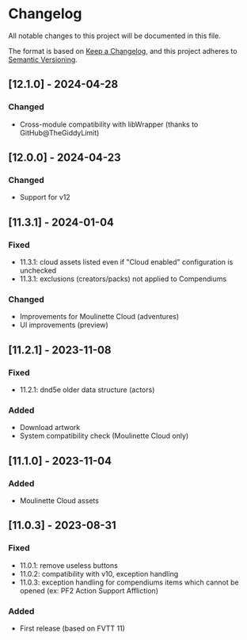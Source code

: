 # Changelog
All notable changes to this project will be documented in this file.

The format is based on [Keep a Changelog](https://keepachangelog.com/en/1.0.0/),
and this project adheres to [Semantic Versioning](https://semver.org/spec/v2.0.0.html).

## [12.1.0] - 2024-04-28
### Changed
- Cross-module compatibility with libWrapper (thanks to GitHub@TheGiddyLimit)

## [12.0.0] - 2024-04-23
### Changed
- Support for v12

## [11.3.1] - 2024-01-04
### Fixed
- 11.3.1: cloud assets listed even if "Cloud enabled" configuration is unchecked
- 11.3.1: exclusions (creators/packs) not applied to Compendiums
### Changed
- Improvements for Moulinette Cloud (adventures)
- UI improvements (preview)

## [11.2.1] - 2023-11-08
### Fixed
- 11.2.1: dnd5e older data structure (actors)
### Added
- Download artwork
- System compatibility check (Moulinette Cloud only)

## [11.1.0] - 2023-11-04
### Added
- Moulinette Cloud assets

## [11.0.3] - 2023-08-31
### Fixed
- 11.0.1: remove useless buttons
- 11.0.2: compatibility with v10, exception handling
- 11.0.3: exception handling for compendiums items which cannot be opened (ex: PF2 Action Support Affliction)
### Added
- First release (based on FVTT 11)

